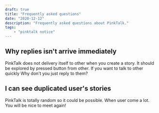 ```yaml
---
draft: true
title: "Frequently asked questions"
date: "2020-12-12"
description: "Frequently asked questions about PinkTalk."
tags: 
    - "pinktalk notice"
---
```


## Why replies isn't arrive immediately

PinkTalk does not delivery itself to other when you create a story. It should be explored by pressed button from other. If you want to talk to other quickly Why don't you just reply to them?

## I can see duplicated user's stories

PinkTalk is totally random so it could be possible. When user come a lot. You  will be nice to meet again!
